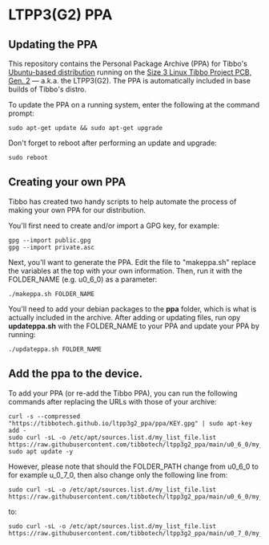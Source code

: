 # LTPP3(G2) PPA

## Updating the PPA
This repository contains the Personal Package Archive (PPA) for Tibbo's [Ubuntu-based distribution](https://tibbo.com/store/tps/ltpp3g2/ubuntu.html) running on the [Size 3 Linux Tibbo Project PCB, Gen. 2](https://tibbo.com/store/tps/ltpp3g2.html) — a.k.a. the LTPP3(G2).
The PPA is automatically included in base builds of Tibbo's distro.

To update the PPA on a running system, enter the following at the command prompt:
``` shell
sudo apt-get update && sudo apt-get upgrade
```

Don't forget to reboot after performing an update and upgrade:
``` shell
sudo reboot
```

## Creating your own PPA
Tibbo has created two handy scripts to help automate the process of making your own PPA for our distribution.

You'll first need to create and/or import a GPG key, for example:
``` shell
gpg --import public.gpg
gpg --import private.asc  
```

Next, you'll want to generate the PPA. Edit the file to "makeppa.sh" replace the variables at the top with your own information. Then, run it with the FOLDER_NAME (e.g. u0_6_0) as a parameter:
``` shell
./makeppa.sh FOLDER_NAME
```

You'll need to add your debian packages to the **ppa** folder, which is what is actually included in the archive.
After adding or updating files, run opy **updateppa.sh** with the FOLDER_NAME to your PPA and update your PPA by running:
``` shell
./updateppa.sh FOLDER_NAME
```

## Add the ppa to the device. 
To add your PPA (or re-add the Tibbo PPA), you can run the following commands after replacing the URLs with those of your archive:
```shell
curl -s --compressed "https://tibbotech.github.io/ltpp3g2_ppa/ppa/KEY.gpg" | sudo apt-key add -
sudo curl -sL -o /etc/apt/sources.list.d/my_list_file.list https://raw.githubusercontent.com/tibbotech/ltpp3g2_ppa/main/u0_6_0/my_list_file.list
sudo apt update -y
```
However, please note that should the FOLDER_PATH change from u0_6_0 to for example u_0_7_0, then also change only the following line
from:
```shell
sudo curl -sL -o /etc/apt/sources.list.d/my_list_file.list https://raw.githubusercontent.com/tibbotech/ltpp3g2_ppa/main/u0_6_0/my_list_file.list
```
to:
```shell
sudo curl -sL -o /etc/apt/sources.list.d/my_list_file.list https://raw.githubusercontent.com/tibbotech/ltpp3g2_ppa/main/u0_7_0/my_list_file.list
```
